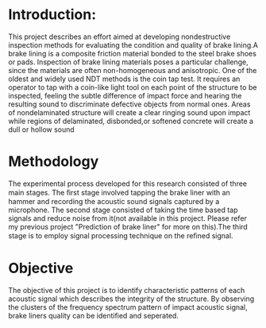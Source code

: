 # Introduction: 
  This project describes an effort aimed at developing nondestructive inspection methods for evaluating the condition and quality of brake lining.A brake lining is a composite friction material bonded to the steel brake shoes or pads. Inspection of brake lining materials poses a particular challenge, since the materials are often non-homogeneous and anisotropic. One of the oldest and widely used
NDT methods is the coin tap test. It requires an operator to tap with a coin-like light tool on each point of the structure to be inspected, feeling the subtle difference of impact force and hearing the resulting sound to discriminate defective objects from normal ones. Areas of nondelaminated structure will create a clear ringing sound upon impact while regions of delaminated, disbonded,or softened concrete will create a dull or hollow sound
# Methodology
  The experimental process developed for this research consisted of three main stages. The ﬁrst stage involved tapping the brake liner with an hammer and recording the acoustic sound signals captured by a microphone. The second stage consisted of taking the time based tap signals and reduce noise from it(not available in this project. Please refer my previous project "Prediction of brake liner" for more on this).The third stage is to employ signal processing technique on the reﬁned signal.
# Objective
  The objective of this project is to identify characteristic patterns of each acoustic signal which describes the integrity of the structure. By observing the clusters of the  frequency spectrum pattern of impact acoustic signal, brake liners quality can be identified and seperated.
